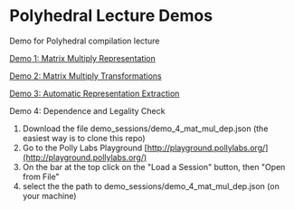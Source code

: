 # Polyhedral Lecture Demos
Demo for Polyhedral compilation lecture

[Demo 1: Matrix Multiply Representation](http://playground.pollylabs.org/?sess=%7B%221%22%3A%5B%22context%20%3D%20isl.set(%5C%22%7B%20%3A%20%7D%5C%22)%5Cndomain%20%3D%20isl.union_set(%5C%22%5BN%2CM%5D-%3E%7B%20S%5Bi%2Cj%5D%20%3A%200%20%3C%3Di%3C%3DN%20and%200%3C%3Dj%3C%3DM%3B%20%20T%5Bi%2Cj%2Ck%5D%20%3A%200%20%3C%3Di%3C%3DN%20and%200%3C%3Dj%3C%3DM%20and%200%3C%3Dk%3C%3DM%20%7D%5C%22)%5Cnschedule%20%3D%20isl.union_map(%5C%22%7B%20S%5Bi%2Cj%5D%20-%3E%20W%5Bi%2Cj%2C-1%5D%20%3B%20T%5Bi%2Cj%2Ck%5D-%3EW%5Bi%2Cj%2Ck%5D%20%7D%5C%22)%5Cnschedule_domain%20%3D%20schedule.intersect_domain(domain)%5Cn%22%2C%22%22%2C%22%22%5D%2C%222%22%3A%5B%22build%20%3D%20isl.ast_build.from_context(context)%20%5Cnast%20%3D%20build.node_from_schedule_map(schedule.intersect_domain(domain))%5Cnprint_code(ast)%22%2C%22%22%2C%22%22%5D%2C%223%22%3A%5B%22%22%2C%22%22%2C%22%22%5D%7D)

[Demo 2: Matrix Multiply Transformations](http://playground.pollylabs.org/?sess=%7B%221%22%3A%5B%22context%20%3D%20isl.set(%5C%22%7B%20%3A%20%7D%5C%22)%5Cndomain%20%3D%20isl.union_set(%5C%22%7B%20S%5Bi%2Cj%5D%20%3A%200%20%3C%3Di%3C10%20and%200%3C%3Dj%3C20%3B%20%20T%5Bi%2Cj%2Ck%5D%20%3A%200%20%3C%3Di%3C10%20and%200%3C%3Dj%3C20%20and%200%3C%3Dk%3C30%20%7D%5C%22)%5Cnschedule%20%3D%20isl.union_map(%5C%22%7B%20S%5Bi%2Cj%5D%20-%3E%20W%5Bi%2Cj%2C-1%5D%20%3B%20T%5Bi%2Cj%2Ck%5D-%3EW%5Bi%2Cj%2Ck%5D%20%7D%5C%22)%5Cnschedule_domain%20%3D%20schedule.intersect_domain(domain)%5Cn%22%2C%22%22%2C%22python%22%5D%2C%222%22%3A%5B%22build%20%3D%20isl.ast_build.from_context(context)%20%5Cnast%20%3D%20build.node_from_schedule_map(schedule.intersect_domain(domain))%5Cnprint_code(ast)%22%2C%22%3Cpre%20class%3D%27code%27%3E%3Ccode%20class%3D%5C%22cpp%20hljs%5C%22%3Efor%20(int%20c0%20%3D%200%3B%20c0%20%3C%3D%209%3B%20c0%20%2B%3D%201)%5Cn%20%20for%20(int%20c1%20%3D%200%3B%20c1%20%3C%3D%2019%3B%20c1%20%2B%3D%201)%20%7B%5Cn%20%20%20%20S(c0%2C%20c1)%3B%5Cn%20%20%20%20for%20(int%20c2%20%3D%200%3B%20c2%20%3C%3D%2029%3B%20c2%20%2B%3D%201)%5Cn%20%20%20%20%20%20T(c0%2C%20c1%2C%20c2)%3B%5Cn%20%20%7D%5Cn%3C%2Fcode%3E%3C%2Fpre%3E%5Cn%22%2C%22python%22%5D%2C%223%22%3A%5B%22%23Loop%20Permutation%5Cn%23%23%20i%2Cj%20permutation%22%2C%22%3Ca%20onclick%3D%27pt_editMarkdown(this)%27%20tabindex%3D%27-1%27%20class%3D%5C%22pt-markdown-link%5C%22%3E%5BMarkdown%5D%3C%2Fa%3E%3Ch1%20id%3D%5C%22looppermutation%5C%22%3ELoop%20Permutation%3C%2Fh1%3E%5Cn%3Ch2%20id%3D%5C%22ijpermutation%5C%22%3Ei%2Cj%20permutation%3C%2Fh2%3E%5Cn%22%2C%22markdown%22%5D%2C%224%22%3A%5B%22transformation%20%3D%20isl.union_map(%5C%22%7BW%5Bi%2Cj%2Ck%5D-%3EW%5Bj%2Ci%2Ck%5D%7D%5C%22)%5Cntransformed_schedule%20%3D%20schedule.apply_range(transformation)%5Cnast_i_j%20%3D%20build.node_from_schedule_map(transformed_schedule.intersect_domain(domain))%5Cnprint_code(ast_i_j)%22%2C%22%3Cpre%20class%3D%27code%27%3E%3Ccode%20class%3D%5C%22cpp%20hljs%5C%22%3Efor%20(int%20c0%20%3D%200%3B%20c0%20%3C%3D%2019%3B%20c0%20%2B%3D%201)%5Cn%20%20for%20(int%20c1%20%3D%200%3B%20c1%20%3C%3D%209%3B%20c1%20%2B%3D%201)%20%7B%5Cn%20%20%20%20S(c1%2C%20c0)%3B%5Cn%20%20%20%20for%20(int%20c2%20%3D%200%3B%20c2%20%3C%3D%2029%3B%20c2%20%2B%3D%201)%5Cn%20%20%20%20%20%20T(c1%2C%20c0%2C%20c2)%3B%5Cn%20%20%7D%5Cn%3C%2Fcode%3E%3C%2Fpre%3E%5Cn%22%2C%22python%22%5D%2C%225%22%3A%5B%22%23%23%20Move%20K%20to%20outermost%20loop%22%2C%22%3Ca%20onclick%3D%27pt_editMarkdown(this)%27%20tabindex%3D%27-1%27%20class%3D%5C%22pt-markdown-link%5C%22%3E%5BMarkdown%5D%3C%2Fa%3E%3Ch2%20id%3D%5C%22movektooutermostloop%5C%22%3EMove%20K%20to%20outermost%20loop%3C%2Fh2%3E%5Cn%22%2C%22markdown%22%5D%2C%226%22%3A%5B%22transformation_2%20%3D%20isl.union_map(%5C%22%7BW%5Bi%2Cj%2Ck%5D-%3EW%5Bk%2Ci%2Cj%5D%7D%5C%22)%5Cntransformed_schedule_2%20%3D%20schedule.apply_range(transformation_2)%5Cnast_i_k%20%3D%20build.node_from_schedule_map(transformed_schedule_2.intersect_domain(domain))%5Cnprint_code(ast_i_k)%22%2C%22%3Cpre%20class%3D%27code%27%3E%3Ccode%20class%3D%5C%22cpp%20hljs%5C%22%3E%7B%5Cn%20%20for%20(int%20c1%20%3D%200%3B%20c1%20%3C%3D%209%3B%20c1%20%2B%3D%201)%5Cn%20%20%20%20for%20(int%20c2%20%3D%200%3B%20c2%20%3C%3D%2019%3B%20c2%20%2B%3D%201)%5Cn%20%20%20%20%20%20S(c1%2C%20c2)%3B%5Cn%20%20for%20(int%20c0%20%3D%200%3B%20c0%20%3C%3D%2029%3B%20c0%20%2B%3D%201)%5Cn%20%20%20%20for%20(int%20c1%20%3D%200%3B%20c1%20%3C%3D%209%3B%20c1%20%2B%3D%201)%5Cn%20%20%20%20%20%20for%20(int%20c2%20%3D%200%3B%20c2%20%3C%3D%2019%3B%20c2%20%2B%3D%201)%5Cn%20%20%20%20%20%20%20%20T(c1%2C%20c2%2C%20c0)%3B%5Cn%7D%5Cn%3C%2Fcode%3E%3C%2Fpre%3E%5Cn%22%2C%22python%22%5D%2C%227%22%3A%5B%22%23%20Loop%20Tiling%22%2C%22%3Ca%20onclick%3D%27pt_editMarkdown(this)%27%20tabindex%3D%27-1%27%20class%3D%5C%22pt-markdown-link%5C%22%3E%5BMarkdown%5D%3C%2Fa%3E%3Ch1%20id%3D%5C%22looptiling%5C%22%3ELoop%20Tiling%3C%2Fh1%3E%5Cn%22%2C%22markdown%22%5D%2C%228%22%3A%5B%22tile_size%3D5%5Cntransformation_3%20%3D%20isl.union_map(%5C%22%7BW%5Bi%2Cj%2Ck%5D-%3EW%5Bfloor(i%2F5)%2Cfloor(j%2F5)%2Ci%255%2Cj%255%2Ck%5D%7D%5C%22)%5Cntransformed_schedule_3%20%3D%20schedule.apply_range(transformation_3)%5Cnast_i_k%20%3D%20build.node_from_schedule_map(transformed_schedule_3.intersect_domain(domain))%5Cnprint_code(ast_i_k)%22%2C%22%3Cpre%20class%3D%27code%27%3E%3Ccode%20class%3D%5C%22cpp%20hljs%5C%22%3Efor%20(int%20c0%20%3D%200%3B%20c0%20%3C%3D%201%3B%20c0%20%2B%3D%201)%5Cn%20%20for%20(int%20c1%20%3D%200%3B%20c1%20%3C%3D%203%3B%20c1%20%2B%3D%201)%5Cn%20%20%20%20for%20(int%20c2%20%3D%200%3B%20c2%20%3C%3D%204%3B%20c2%20%2B%3D%201)%5Cn%20%20%20%20%20%20for%20(int%20c3%20%3D%200%3B%20c3%20%3C%3D%204%3B%20c3%20%2B%3D%201)%20%7B%5Cn%20%20%20%20%20%20%20%20S(5%20*%20c0%20%2B%20c2%2C%205%20*%20c1%20%2B%20c3)%3B%5Cn%20%20%20%20%20%20%20%20for%20(int%20c4%20%3D%200%3B%20c4%20%3C%3D%2029%3B%20c4%20%2B%3D%201)%5Cn%20%20%20%20%20%20%20%20%20%20T(5%20*%20c0%20%2B%20c2%2C%205%20*%20c1%20%2B%20c3%2C%20c4)%3B%5Cn%20%20%20%20%20%20%7D%5Cn%3C%2Fcode%3E%3C%2Fpre%3E%5Cn%22%2C%22python%22%5D%2C%229%22%3A%5B%22%23%23%23Order%20of%20update%20on%20C%5Cn%23%23%23%23%20Tile%201%5CnC%5B0%2C0%5D%2CC%5B0%2C1%5D%2CC%5B0%2C2%5D%2CC%5B0%2C3%5D%2CC%5B0%2C4%5D%2C%5Cn%5CnC%5B1%2C0%5D%2CC%5B1%2C1%5D%2CC%5B1%2C2%5D%2CC%5B1%2C3%5D%2CC%5B1%2C4%5D%2C%5Cn%5CnC%5B2%2C0%5D%2CC%5B2%2C1%5D%2CC%5B2%2C2%5D%2CC%5B2%2C3%5D%2CC%5B2%2C4%5D%2C%5Cn%5CnC%5B3%2C0%5D%2CC%5B3%2C1%5D%2CC%5B3%2C2%5D%2CC%5B3%2C3%5D%2CC%5B3%2C4%5D%2C%5Cn%5CnC%5B4%2C0%5D%2CC%5B4%2C1%5D%2CC%5B4%2C2%5D%2CC%5B4%2C3%5D%2CC%5B4%2C4%5D%2C%5Cn%5Cn%5Cn%23%23%23%23%20Tile%202%5CnC%5B0%2C5%5D%2CC%5B0%2C6%5D%2CC%5B0%2C7%5D%2CC%5B0%2C8%5D%2CC%5B0%2C9%5D%2C%5Cn%5CnC%5B1%2C5%5D%2CC%5B1%2C6%5D%2CC%5B1%2C7%5D%2CC%5B1%2C8%5D%2CC%5B1%2C9%5D%2C%5Cn%5CnC%5B2%2C5%5D%2CC%5B2%2C6%5D%2CC%5B2%2C7%5D%2CC%5B2%2C8%5D%2CC%5B2%2C9%5D%2C%5Cn%5CnC%5B3%2C5%5D%2CC%5B3%2C6%5D%2CC%5B3%2C7%5D%2CC%5B3%2C8%5D%2CC%5B3%2C9%5D%2C%5Cn%5CnC%5B4%2C5%5D%2CC%5B4%2C6%5D%2CC%5B4%2C7%5D%2CC%5B4%2C8%5D%2CC%5B4%2C9%5D%2C%5Cn%5Cn%23%23%23%23%20Tile%203%5Cn%5CnC%5B0%2C10%5D%2CC%5B0%2C11%5D%2CC%5B0%2C12%5D%2CC%5B0%2C13%5D%2CC%5B0%2C14%5D%2C%5Cn%5CnC%5B1%2C10%5D%2CC%5B1%2C11%5D%2CC%5B1%2C12%5D%2CC%5B1%2C13%5D%2CC%5B1%2C14%5D%2C%5Cn%5CnC%5B2%2C10%5D%2CC%5B2%2C11%5D%2CC%5B2%2C12%5D%2CC%5B2%2C13%5D%2CC%5B2%2C14%5D%2C%5Cn%5CnC%5B3%2C10%5D%2CC%5B3%2C11%5D%2CC%5B3%2C12%5D%2CC%5B3%2C13%5D%2CC%5B3%2C14%5D%2C%5Cn%5CnC%5B4%2C10%5D%2CC%5B4%2C11%5D%2CC%5B4%2C12%5D%2CC%5B4%2C13%5D%2CC%5B4%2C14%5D%2C%5Cn%5Cn...%22%2C%22%3Ca%20onclick%3D%27pt_editMarkdown(this)%27%20tabindex%3D%27-1%27%20class%3D%5C%22pt-markdown-link%5C%22%3E%5BMarkdown%5D%3C%2Fa%3E%3Ch3%20id%3D%5C%22orderofupdateonc%5C%22%3EOrder%20of%20update%20on%20C%3C%2Fh3%3E%5Cn%3Ch4%20id%3D%5C%22tile1%5C%22%3ETile%201%3C%2Fh4%3E%5Cn%3Cp%3EC%5B0%2C0%5D%2CC%5B0%2C1%5D%2CC%5B0%2C2%5D%2CC%5B0%2C3%5D%2CC%5B0%2C4%5D%2C%3C%2Fp%3E%5Cn%3Cp%3EC%5B1%2C0%5D%2CC%5B1%2C1%5D%2CC%5B1%2C2%5D%2CC%5B1%2C3%5D%2CC%5B1%2C4%5D%2C%3C%2Fp%3E%5Cn%3Cp%3EC%5B2%2C0%5D%2CC%5B2%2C1%5D%2CC%5B2%2C2%5D%2CC%5B2%2C3%5D%2CC%5B2%2C4%5D%2C%3C%2Fp%3E%5Cn%3Cp%3EC%5B3%2C0%5D%2CC%5B3%2C1%5D%2CC%5B3%2C2%5D%2CC%5B3%2C3%5D%2CC%5B3%2C4%5D%2C%3C%2Fp%3E%5Cn%3Cp%3EC%5B4%2C0%5D%2CC%5B4%2C1%5D%2CC%5B4%2C2%5D%2CC%5B4%2C3%5D%2CC%5B4%2C4%5D%2C%3C%2Fp%3E%5Cn%3Ch4%20id%3D%5C%22tile2%5C%22%3ETile%202%3C%2Fh4%3E%5Cn%3Cp%3EC%5B0%2C5%5D%2CC%5B0%2C6%5D%2CC%5B0%2C7%5D%2CC%5B0%2C8%5D%2CC%5B0%2C9%5D%2C%3C%2Fp%3E%5Cn%3Cp%3EC%5B1%2C5%5D%2CC%5B1%2C6%5D%2CC%5B1%2C7%5D%2CC%5B1%2C8%5D%2CC%5B1%2C9%5D%2C%3C%2Fp%3E%5Cn%3Cp%3EC%5B2%2C5%5D%2CC%5B2%2C6%5D%2CC%5B2%2C7%5D%2CC%5B2%2C8%5D%2CC%5B2%2C9%5D%2C%3C%2Fp%3E%5Cn%3Cp%3EC%5B3%2C5%5D%2CC%5B3%2C6%5D%2CC%5B3%2C7%5D%2CC%5B3%2C8%5D%2CC%5B3%2C9%5D%2C%3C%2Fp%3E%5Cn%3Cp%3EC%5B4%2C5%5D%2CC%5B4%2C6%5D%2CC%5B4%2C7%5D%2CC%5B4%2C8%5D%2CC%5B4%2C9%5D%2C%3C%2Fp%3E%5Cn%3Ch4%20id%3D%5C%22tile3%5C%22%3ETile%203%3C%2Fh4%3E%5Cn%3Cp%3EC%5B0%2C10%5D%2CC%5B0%2C11%5D%2CC%5B0%2C12%5D%2CC%5B0%2C13%5D%2CC%5B0%2C14%5D%2C%3C%2Fp%3E%5Cn%3Cp%3EC%5B1%2C10%5D%2CC%5B1%2C11%5D%2CC%5B1%2C12%5D%2CC%5B1%2C13%5D%2CC%5B1%2C14%5D%2C%3C%2Fp%3E%5Cn%3Cp%3EC%5B2%2C10%5D%2CC%5B2%2C11%5D%2CC%5B2%2C12%5D%2CC%5B2%2C13%5D%2CC%5B2%2C14%5D%2C%3C%2Fp%3E%5Cn%3Cp%3EC%5B3%2C10%5D%2CC%5B3%2C11%5D%2CC%5B3%2C12%5D%2CC%5B3%2C13%5D%2CC%5B3%2C14%5D%2C%3C%2Fp%3E%5Cn%3Cp%3EC%5B4%2C10%5D%2CC%5B4%2C11%5D%2CC%5B4%2C12%5D%2CC%5B4%2C13%5D%2CC%5B4%2C14%5D%2C%3C%2Fp%3E%5Cn%3Cp%3E...%3C%2Fp%3E%5Cn%22%2C%22markdown%22%5D%2C%2210%22%3A%5B%22%23%20Composition%5Cn%23%20Permute%20K%20to%20outermost%20loop%20and%20tiling%20on%20the%202%20innermost%20loops%22%2C%22%3Ca%20onclick%3D%27pt_editMarkdown(this)%27%20tabindex%3D%27-1%27%20class%3D%5C%22pt-markdown-link%5C%22%3E%5BMarkdown%5D%3C%2Fa%3E%3Ch1%20id%3D%5C%22composition%5C%22%3EComposition%3C%2Fh1%3E%5Cn%3Ch1%20id%3D%5C%22permutektooutermostloopandtilingonthe2innermostloops%5C%22%3EPermute%20K%20to%20outermost%20loop%20and%20tiling%20on%20the%202%20innermost%20loops%3C%2Fh1%3E%5Cn%22%2C%22markdown%22%5D%2C%2211%22%3A%5B%22transformation_2%20%3D%20isl.union_map(%5C%22%7BW%5Bi%2Cj%2Ck%5D-%3EW%5Bk%2Ci%2Cj%5D%7D%5C%22)%5Cntransformation_3%20%3D%20isl.union_map(%5C%22%7BW%5Bi%2Cj%2Ck%5D-%3EW%5Bi%2Cfloor(j%2F5)%2Cfloor(k%2F5)%2Cj%255%2Ck%255%5D%7D%5C%22)%5Cntransformation_2_3%20%3D%20transformation_2.apply_range(transformation_3)%5Cntransformed_schedule_2_3%20%3D%20schedule.apply_range(transformation_2_3)%5Cnast_composed%20%3D%20build.node_from_schedule_map(transformed_schedule_2_3.intersect_domain(domain))%5Cnprint_code(ast_composed)%22%2C%22%3Cpre%20class%3D%27code%27%3E%3Ccode%20class%3D%5C%22cpp%20hljs%5C%22%3E%7B%5Cn%20%20for%20(int%20c1%20%3D%200%3B%20c1%20%3C%3D%201%3B%20c1%20%2B%3D%201)%5Cn%20%20%20%20for%20(int%20c2%20%3D%200%3B%20c2%20%3C%3D%203%3B%20c2%20%2B%3D%201)%5Cn%20%20%20%20%20%20for%20(int%20c3%20%3D%200%3B%20c3%20%3C%3D%204%3B%20c3%20%2B%3D%201)%5Cn%20%20%20%20%20%20%20%20for%20(int%20c4%20%3D%200%3B%20c4%20%3C%3D%204%3B%20c4%20%2B%3D%201)%5Cn%20%20%20%20%20%20%20%20%20%20S(5%20*%20c1%20%2B%20c3%2C%205%20*%20c2%20%2B%20c4)%3B%5Cn%20%20for%20(int%20c0%20%3D%200%3B%20c0%20%3C%3D%2029%3B%20c0%20%2B%3D%201)%5Cn%20%20%20%20for%20(int%20c1%20%3D%200%3B%20c1%20%3C%3D%201%3B%20c1%20%2B%3D%201)%5Cn%20%20%20%20%20%20for%20(int%20c2%20%3D%200%3B%20c2%20%3C%3D%203%3B%20c2%20%2B%3D%201)%5Cn%20%20%20%20%20%20%20%20for%20(int%20c3%20%3D%200%3B%20c3%20%3C%3D%204%3B%20c3%20%2B%3D%201)%5Cn%20%20%20%20%20%20%20%20%20%20for%20(int%20c4%20%3D%200%3B%20c4%20%3C%3D%204%3B%20c4%20%2B%3D%201)%5Cn%20%20%20%20%20%20%20%20%20%20%20%20T(5%20*%20c1%20%2B%20c3%2C%205%20*%20c2%20%2B%20c4%2C%20c0)%3B%5Cn%7D%5Cn%3C%2Fcode%3E%3C%2Fpre%3E%5Cn%22%2C%22python%22%5D%2C%2212%22%3A%5B%22%22%2C%22%22%2C%22%22%5D%7D%0A)

[Demo 3: Automatic Representation Extraction](http://playground.pollylabs.org/?sess=%7B%221%22%3A%5B%22context%2C%20domain%2C%20schedule%2C%20reads%2C%20writes%20%3D%20parse_code(%5C%22%5C%22%5C%22%5Cn%23pragma%20scop%5Cnfor%20(i%20%3D%200%3B%20i%20%3C%20N%3B%20i%2B%2B)%5Cn%20%20for%20(j%20%3D%200%3B%20j%20%3C%20M%3B%20j%2B%2B)%20%7B%5CnS%3A%20%20C%5Bi%5D%5Bj%5D%20%3D%200.0%3B%5Cn%20%20%20%20for%20(k%20%3D%200%3B%20k%20%3C%20M%3B%20%2B%2Bk)%5CnT%3A%20%20%20%20C%5Bi%5D%5Bj%5D%20%2B%3D%20A%5Bi%5D%5Bk%5D%20*%20B%5Bk%5D%5Bj%5D%3B%5Cn%20%20%7D%5Cn%23pragma%20endscop%5Cn%5C%22%5C%22%5C%22)%22%2C%22%22%2C%22%22%5D%2C%222%22%3A%5B%22print_latex(context)%22%2C%22%22%2C%22%22%5D%2C%223%22%3A%5B%22print_latex(domain)%22%2C%22%22%2C%22%22%5D%2C%224%22%3A%5B%22print_latex(schedule)%22%2C%22%22%2C%22%22%5D%2C%225%22%3A%5B%22print_latex(writes)%22%2C%22%22%2C%22%22%5D%2C%226%22%3A%5B%22print_latex(reads)%22%2C%22%22%2C%22%22%5D%2C%227%22%3A%5B%22%22%2C%22%22%2C%22%22%5D%2C%228%22%3A%5B%22%22%2C%22%22%2C%22%22%5D%7D)

Demo 4: Dependence and Legality Check
1. Download the file demo_sessions/demo_4_mat_mul_dep.json (the easiest way is to clone this repo)
2. Go to the Polly Labs Playground [http://playground.pollylabs.org/](http://playground.pollylabs.org/)
3. On the bar at the top click on the "Load a Session" button, then "Open from File"
4. select the the path to demo_sessions/demo_4_mat_mul_dep.json (on your machine)



